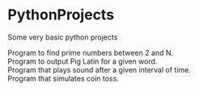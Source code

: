 # PythonProjects  

Some very basic python projects  
  
  
Program to find prime numbers between 2 and N.  
Program to output Pig Latin for a given word.  
Program that plays sound after a given interval of time.  
Program that simulates coin toss.  
